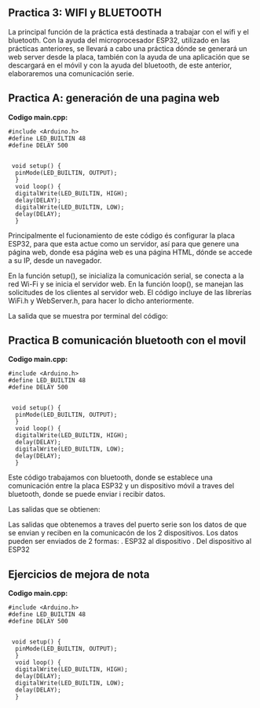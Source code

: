 ## **Practica 3: WIFI y BLUETOOTH**
La principal función de la práctica está destinada a trabajar con el wifi y el bluetooth.
Con la ayuda del microprocesador ESP32, utilizado en las prácticas anteriores, se llevará a
cabo una práctica dónde se generará un web server desde la placa, también con la ayuda de una 
aplicación que se descargará en el móvil y con la ayuda del bluetooth, de este anterior, 
elaboraremos una comunicación serie.

## **Practica A: generación de una pagina web**
**Codigo main.cpp:**
```
#include <Arduino.h>
#define LED_BUILTIN 48
#define DELAY 500


 void setup() {
  pinMode(LED_BUILTIN, OUTPUT);
  }
  void loop() {
  digitalWrite(LED_BUILTIN, HIGH);
  delay(DELAY);
  digitalWrite(LED_BUILTIN, LOW);
  delay(DELAY);
  }

```

Principalmente el fucionamiento de este código és configurar la placa ESP32, para que esta actue como un servidor, así para que genere una página web, donde esa página web es una página HTML, dónde se accede a su IP, desde un navegador.

En la función setup(), se inicializa la comunicación serial, se conecta a la red Wi-Fi y se inicia el servidor web.
En la función loop(), se manejan las solicitudes de los clientes al servidor web.
El código incluye de las librerías WiFi.h y WebServer.h, para hacer lo dicho anteriormente.

La salida que se muestra por terminal del código:

## **Practica B comunicación bluetooth con el movil**
**Codigo main.cpp:**
```
#include <Arduino.h>
#define LED_BUILTIN 48
#define DELAY 500


 void setup() {
  pinMode(LED_BUILTIN, OUTPUT);
  }
  void loop() {
  digitalWrite(LED_BUILTIN, HIGH);
  delay(DELAY);
  digitalWrite(LED_BUILTIN, LOW);
  delay(DELAY);
  }

```
Este código trabajamos con bluetooth, donde se establece una comunicación entre la placa ESP32 
y un dispositivo móvil a traves del bluetooth, donde se puede enviar i recibir datos.

Las salidas que se obtienen:

Las salidas que obtenemos a traves del puerto serie son los datos de que se envian y reciben 
en la comunicacón de los 2 dispositivos. Los datos pueden ser enviados de 2 formas: . ESP32 
al dispositivo . Del dispositivo al ESP32

## **Ejercicios de mejora de nota**
**Codigo main.cpp:**
```
#include <Arduino.h>
#define LED_BUILTIN 48
#define DELAY 500


 void setup() {
  pinMode(LED_BUILTIN, OUTPUT);
  }
  void loop() {
  digitalWrite(LED_BUILTIN, HIGH);
  delay(DELAY);
  digitalWrite(LED_BUILTIN, LOW);
  delay(DELAY);
  }

```
